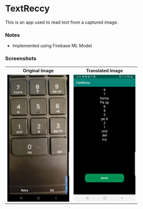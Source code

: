 # TextReccy
This is an app used to read text from a captured image.

### Notes
 - Implemented using Firebase ML Model


### Screenshots
<table>
 <tr>
  <th>Original Image</th>
  <th>Translated Image</th>
 </tr>
 <tr>
  <td><img src="screenshots/Screenshot_20191125-204444_Camera.jpg" alt="drawing" width="200"/></td>
  <td><img src="screenshots/Screenshot_20191125-204452_TextReccy.jpg" alt="drawing" width="200"/></td>
 </tr>
</table>
